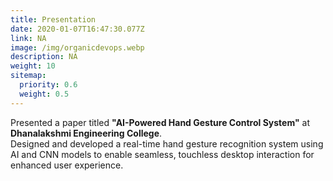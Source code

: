 ```yaml
---
title: Presentation
date: 2020-01-07T16:47:30.077Z
link: NA
image: /img/organicdevops.webp
description: NA
weight: 10
sitemap:
  priority: 0.6
  weight: 0.5
---
```


Presented a paper titled **"AI-Powered Hand Gesture Control System"** at **Dhanalakshmi Engineering College**.  
Designed and developed a real-time hand gesture recognition system using AI and CNN models to enable seamless, touchless desktop interaction for enhanced user experience.
